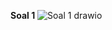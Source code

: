 **Soal 1**
![Soal 1 drawio](https://github.com/VeriAbror/learn-phpMyAdmin/assets/160198166/9b4df72d-e595-476c-b41c-490f4ef05c18)
